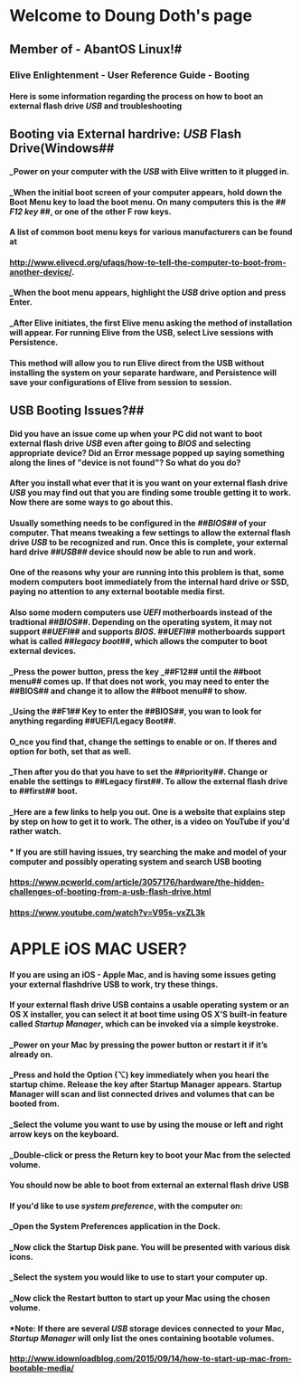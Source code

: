 # Welcome to Doung Doth's page

## Member of - AbantOS Linux!#

### Elive Enlightenment - User Reference Guide - Booting

#### Here is some information regarding the process on how to boot an external flash drive _USB_ and troubleshooting

## Booting via External hardrive: _USB_ Flash Drive(Windows##

#### _Power on your computer with the _USB_ with Elive written to it plugged in. 


#### _When the initial boot screen of your computer appears, hold down the Boot Menu key to load the boot menu. On many computers this is the ## _F12 key_ ##, or one of the other F row keys. 

#### A list of common boot menu keys for various manufacturers can be found at
#### http://www.elivecd.org/ufaqs/how-to-tell-the-computer-to-boot-from-another-device/.


#### _When the boot menu appears, highlight the _USB_ drive option and press Enter.


#### _After Elive initiates, the first Elive menu asking the method of installation will appear. For running Elive from the USB, select Live sessions with Persistence. 


#### This method will allow you to run Elive direct from the USB without installing the system on your separate hardware, and Persistence will save your configurations of Elive from session to session.






## USB Booting Issues?##

#### Did you have an issue come up when your PC did not want to boot external flash drive _USB_ even after going to _BIOS_ and selecting appropriate device? Did an Error message popped up saying something along the lines of "device is not found"? So what do you do?


#### After you install what ever that it is you want on your external flash drive _USB_ you may find out that you are finding some trouble getting it to work. Now there are some ways to go about this.


#### Usually something needs to be configured in the _##BIOS##_ of your computer. That means tweaking a few settings to allow the external flash drive _USB_ to be recognized and run. Once this is complete, your external hard drive _##USB##_ device should now be able to run and work.


#### One of the reasons why your are running into this problem is that, some modern computers boot immediately from the internal hard drive or SSD, paying no attention to any external bootable media first. 


#### Also some modern computers use  _UEFI_ motherboards instead of the tradtional ##_BIOS_##.  Depending on the operating system, it may not support ##_UEFI_##  and supports _BIOS_. ##_UEFI_## motherboards support what is called ##_legacy boot_##, which allows the computer to boot external devices.


####  _Press the power button, press the key _##F12## until the ##boot menu## comes up. If that does not work, you may need to enter the ##BIOS## and change it to allow the ##boot menu## to show. 


#### _Using the ##F1## Key to enter the ##BIOS##, you wan to look for anything regarding ##UEFI/Legacy Boot##. 



#### O_nce you find that, change the settings to enable or on. If theres and option for both, set that as well. 


#### _Then after you do that you have to set the ##priority##. Change or enable the settings to ##Legacy first##. To allow the  external flash drive to ##first## boot.




#### _Here are a few links to help you out. One is a website that explains step by step on how to get it to work. The other, is a video on YouTube if you'd rather watch.


#### * If you are still having issues, try searching the make and model of your computer and possibly operating system and search USB booting


#### https://www.pcworld.com/article/3057176/hardware/the-hidden-challenges-of-booting-from-a-usb-flash-drive.html



#### https://www.youtube.com/watch?v=V95s-vxZL3k




# APPLE iOS MAC USER? #

#### If you are using an iOS - Apple Mac, and is having some issues geting your external flashdrive USB to work, try these things.



#### If your external flash drive USB contains a usable operating system or an OS X installer, you can select it at boot time using OS X’S built-in feature called _Startup Manager_, which can be invoked via a simple keystroke.



#### _Power on your Mac by pressing the power button or restart it if it’s already on.


#### _Press and hold the Option (⌥) key immediately when you heari the startup chime. Release the key after Startup Manager appears. Startup Manager will scan and list connected drives and volumes that can be booted from.


#### _Select the volume you want to use by using the mouse or left and right arrow keys on the keyboard.


#### _Double-click or press the Return key to boot your Mac from the selected volume.


#### You should now be able to boot from external an external flash drive USB


#### If you'd like to use _system preference_, with the computer on:


#### _Open the System Preferences application in the Dock.


#### _Now click the Startup Disk pane. You will be presented with various disk icons.


#### _Select the system you would like to use to start your computer up.


#### _Now click the Restart button to start up your Mac using the chosen volume.


#### *Note: If there are several _USB_ storage devices connected to your Mac, _Startup Manager_ will only list the ones containing bootable volumes.


#### http://www.idownloadblog.com/2015/09/14/how-to-start-up-mac-from-bootable-media/

